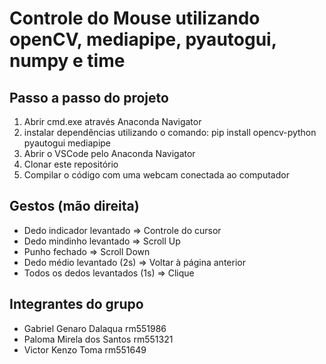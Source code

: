 # Controle do Mouse utilizando openCV, mediapipe, pyautogui, numpy e time

## Passo a passo do projeto
1. Abrir cmd.exe através Anaconda Navigator
2. instalar dependências utilizando o comando: pip install opencv-python pyautogui mediapipe
3. Abrir o VSCode pelo Anaconda Navigator
4. Clonar este repositório
5. Compilar o código com uma webcam conectada ao computador

## Gestos (mão direita)
- Dedo indicador levantado => Controle do cursor
- Dedo mindinho levantado => Scroll Up
- Punho fechado => Scroll Down
- Dedo médio levantado (2s) => Voltar à página anterior
- Todos os dedos levantados (1s) => Clique

## Integrantes do grupo
- Gabriel Genaro Dalaqua rm551986
- Paloma Mirela dos Santos rm551321
- Victor Kenzo Toma rm551649
